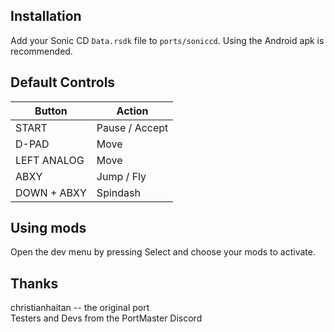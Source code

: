 ## Installation
Add your Sonic CD `Data.rsdk` file to `ports/soniccd`. Using the Android apk is recommended.

## Default Controls
| Button | Action |
|--|--|
|START|Pause / Accept|
|D-PAD|Move|
|LEFT ANALOG|Move|
|ABXY|Jump / Fly|
|DOWN + ABXY|Spindash|

## Using mods
Open the dev menu by pressing Select and choose your mods to activate.

## Thanks
christianhaitan -- the original port  
Testers and Devs from the PortMaster Discord  




